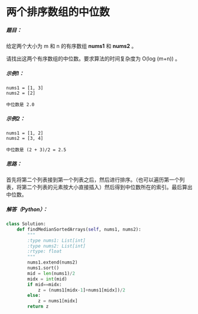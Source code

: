 # 两个排序数组的中位数

##### 题目：

给定两个大小为 m 和 n 的有序数组 **nums1** 和 **nums2** 。

请找出这两个有序数组的中位数。要求算法的时间复杂度为 O(log (m+n)) 。

##### 示例1：

```
nums1 = [1, 3]
nums2 = [2]

中位数是 2.0
```

##### 示例2：

```
nums1 = [1, 2]
nums2 = [3, 4]

中位数是 (2 + 3)/2 = 2.5
```

##### 思路：

首先将第二个列表接到第一个列表之后，然后进行排序。（也可以遍历第一个列表，将第二个列表的元素按大小直接插入）然后得到中位数所在的索引。最后算出中位数。

##### 解答（Python）：

```python
class Solution:
    def findMedianSortedArrays(self, nums1, nums2):
        """
        :type nums1: List[int]
        :type nums2: List[int]
        :rtype: float
        """
        nums1.extend(nums2)
        nums1.sort()
        mid = len(nums1)/2
        midx = int(mid)
        if mid==midx:
            z = (nums1[midx-1]+nums1[midx])/2
        else:
            z = nums1[midx]
        return z
```

